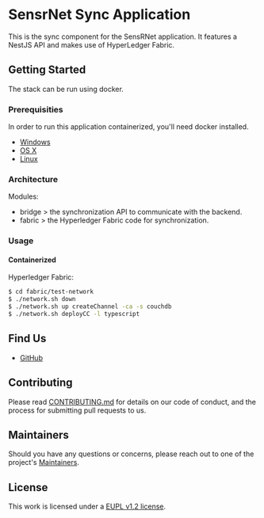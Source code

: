 # SensrNet Sync Application

This is the sync component for the SensRNet application. It features a NestJS API and makes use of HyperLedger Fabric.

## Getting Started

The stack can be run using docker.

### Prerequisities

In order to run this application containerized, you'll need docker installed.

* [Windows](https://docs.docker.com/windows/started)
* [OS X](https://docs.docker.com/mac/started/)
* [Linux](https://docs.docker.com/linux/started/)

### Architecture

Modules:

- bridge > the synchronization API to communicate with the backend.
- fabric > the Hyperledger Fabric code for synchronization.

### Usage

#### Containerized
Hyperledger Fabric:

```bash
$ cd fabric/test-network
$ ./network.sh down
$ ./network.sh up createChannel -ca -s couchdb
$ ./network.sh deployCC -l typescript
```

## Find Us

* [GitHub](https://github.com/kadaster-labs/sensrnet-home)

## Contributing

Please read [CONTRIBUTING.md](CONTRIBUTING.md) for details on our code of conduct, and the process for submitting pull requests to us.

## Maintainers <a name="maintainers"></a>

Should you have any questions or concerns, please reach out to one of the project's [Maintainers](./MAINTAINERS.md).

## License

This work is licensed under a [EUPL v1.2 license](./LICENSE.md).
